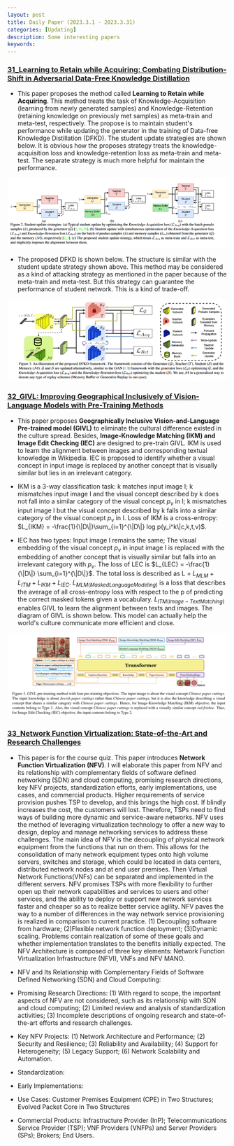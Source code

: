 ```yaml
---
layout: post
title: Daily Paper (2023.3.1 - 2023.3.31)
categories: [Updating]
description: Some interesting papers
keywords: 
---
```


### [31_Learning to Retain while Acquiring: Combating Distribution-Shift in Adversarial Data-Free Knowledge Distillation](https://arxiv.org/pdf/2111.06377.pdf)

- This paper proposes the method called **Learning to Retain while Acquiring**. This method treats the task of Knowledge-Acquisition (learning from newly generated samples) and Knowledge-Retention (retaining knowledge on previously met samples) as meta-train and meta-test, respectively. The propose is to maintain student's performance while updating the generator in the training of Data-free Knowledge Distillation (DFKD). The student update strategies are shown below. It is obvious how the proposes strategy treats the knowledge-acquisition loss and knowledge-retention loss as meta-train and meta-test. The separate strategy is much more helpful for maintain the performance.

![Student Update Strategies](/images/DailyPaper/04/01.png "Student Update Strategies")

- The proposed DFKD is shown below. The structure is similar with the student update strategy shown above. This method may be considered as a kind of attacking strategy as mentioned in the paper because of the meta-train and meta-test. But this strategy can guarantee the performance of student network. This is a kind of trade-off.

![Framework of DFKD](/images/DailyPaper/04/00.png "Framework of DFKD")

### [32_GIVL: Improving Geographical Inclusively of Vision-Language Models with Pre-Training Methods](https://arxiv.org/abs/2301.01893)

- This paper proposes **Geographically Inclusive Vision-and-Language Pre-trained model (GIVL)** to eliminate the cultural difference existed in the culture spread. Besides, **Image-Knowledge Matching (IKM) and Image Edit Checking (IEC)** are designed to pre-train GIVL. IKM is used to learn the alignment between images and corresponding textual knowledge in Wikipedia. IEC is proposed to identify whether a visual concept in input image is replaced by another concept that is visually similar but lies in an irrelevant category.

- IKM is a 3-way classification task: k matches input image I; k mismatches input image I and the visual concept described by k does not fall into a similar category of the visual concept $p_v$ in I; k mismatches input image I but the visual concept described by k falls into a similar category of the visual concept $p_v$ in I. Loss of IKM is a cross-entropy: $L_{IKM} = -\frac{1}{\|D\|}\sum_{i=1}^{\|D\|} log p(y_i^k\|c,k,t,v)$.

- IEC has two types: Input image I remains the same; The visual embedding of the visual concept $p_v$ in input image I is replaced with the embedding of another concept that is visually similar but falls into an irrelevant category with $p_v$. The loss of LEC is $L_{LEC} = -\frac{1}{\|D\|} \sum_{i=1}^{\|D\|}$. The total loss is described as L = $L_{MLM} + L_{ITM} + L_{IKM} + L_{IEC}$. $L_{MLM(Masked Language Modeling)}$ is a loss that describes the average of all cross-entropy loss with respect to the p of predicting the correct masked tokens given a vocabulary. $L_{ITM(Image-Text Matching)}$ enables GIVL to learn the alignment between texts and images. The diagram of GIVL is shown below. This model can actually help the world's culture communicate more efficient and close.

![Framework of GIVL](/images/DailyPaper/04/02.jpeg "Framework of GIVL")

### [33_Network Function Virtualization: State-of-the-Art and Research Challenges](http://ieeexplore.ieee.org/document/7243304/)

- This paper is for the course quiz. This paper introduces **Network Function Virtualization (NFV)**. I will elaborate this paper from NFV and its relationship with complementary fields of software defined networking (SDN) and cloud computing, promising research directions, key NFV projects, standardization efforts, early implementations, use cases, and commercial products. Higher requirements of service provision pushes TSP to develop, and this brings the high cost. If blindly increases the cost, the customers will lost. Therefore, TSPs need to find ways of building more dynamic and service-aware networks. NFV uses the method of leveraging virtualization technology to offer a new way to design, deploy and manage networking services to address these challenges. The main idea of NFV is the decoupling of physical network equipment from the functions that run on them. This allows for the consolidation of many network equipment types onto high volume servers, switches and storage, which could be located in data centers, distributed network nodes and at end user premises. Then Virtual Network Functions(VNFs) can be separated and implemented in the different servers. NFV promises TSPs with more flexibility to further open up their network capabilities and services to users and other services, and the ability to deploy or support new network services faster and cheaper so as to realize better service agility. NFV paves the way to a number of differences in the way network service provisioning is realized in comparison to current practice. (1) Decoupling software from hardware; (2)Flexible network function deployment; (3)Dynamic scaling. Problems contain realization of some of these goals and whether implementation translates to the benefits initially expected. The NFV Architecture is composed of three key elements: Network Function Virtualization Infrastructure (NFVI), VNFs and NFV MANO.

- NFV and Its Relationship with Complementary Fields of Software Defined Networking (SDN) and Cloud Computing:

- Promising Research Directions: (1) With regard to scope, the important aspects of NFV are not considered, such as its relationship with SDN and cloud computing; (2) Limited review and analysis of standardization activities; (3) Incomplete descriptions of ongoing research and state-of-the-art efforts and research challenges.

- Key NFV Projects: (1) Network Architecture and Performance; (2) Security and Resilience; (3) Reliability and Availability; (4) Support for Heterogeneity; (5) Legacy Support; (6) Network Scalability and Automation.

- Standardization:

- Early Implementations:

- Use Cases: Customer Premises Equipment (CPE) in Two Structures; Evolved Packet Core in Two Structures

- Commercial Products: Infrastructure Provider (InP); Telecommunications Service Provider (TSP); VNF Providers (VNFPs) and Server Providers (SPs); Brokers; End Users.
